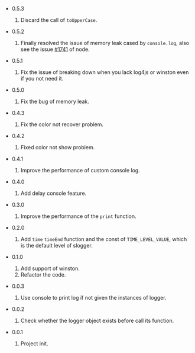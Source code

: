 - 0.5.3

    1. Discard the call of `toUpperCase`.

- 0.5.2

    1. Finally resolved the issue of memory leak cased by `console.log`, also see the issue [#1741](https://github.com/nodejs/node/issues/1741) of node.
    
- 0.5.1

    1. Fix the issue of breaking down when you lack log4js or winston even if you not need it.

- 0.5.0

    1. Fix the bug of memory leak.

- 0.4.3

    1. Fix the color not recover problem.

- 0.4.2

    1. Fixed color not show problem.

- 0.4.1

    1. Improve the performance of custom console log.

- 0.4.0

    1. Add delay console feature.

- 0.3.0

    1. Improve the performance of the `print` function.

- 0.2.0 

    1. Add `time` `timeEnd` function and the const of `TIME_LEVEL_VALUE`, which is the default level of slogger.

- 0.1.0

    1. Add support of winston.
    2. Refactor the code.

- 0.0.3 

    1. Use console to print log if not given the instances of logger.

- 0.0.2

    1. Check whether the logger object exists before call its function.

- 0.0.1 

    1. Project init.
